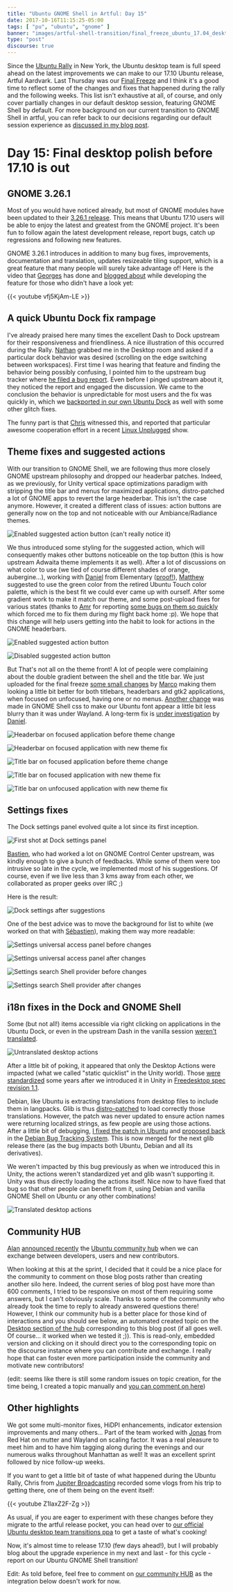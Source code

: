 ```yaml
---
title: "Ubuntu GNOME Shell in Artful: Day 15"
date: 2017-10-16T11:15:25-05:00
tags: [ "pu", "ubuntu", "gnome" ]
banner: "images/artful-shell-transition/final_freeze_ubuntu_17.04_desktop.png"
type: "post"
discourse: true
---
```


Since the [Ubuntu Rally](https://insights.ubuntu.com/2017/09/01/ubuntu-rally-in-nyc/) in New York, the Ubuntu desktop team is full speed ahead on the latest improvements we can make to our 17.10 Ubuntu release, Artful Aardvark. Last Thursday was our [Final Freeze](https://wiki.ubuntu.com/ArtfulAardvark/ReleaseSchedule) and I think it's a good time to reflect some of the changes and fixes that happened during the rally and the following weeks. This list isn't exhaustive at all, of course, and only cover partially changes in our default desktop session, featuring GNOME Shell by default. For more background on our current transition to GNOME Shell in artful, you can refer back to our decisions regarding our default session experience as [discussed in my blog post](/2017/08/03/ubuntu--guadec-2017-and-plans-for-gnome-shell-migration/).

# Day 15: Final desktop polish before 17.10 is out

## GNOME 3.26.1

Most of you would have noticed already, but most of GNOME modules have been updated to their [3.26.1 release](https://mail.gnome.org/archives/gnome-announce-list/2017-October/msg00008.html). This means that Ubuntu 17.10 users will be able to enjoy the latest and greatest from the GNOME project. It's been fun to follow again the latest development release, report bugs, catch up regressions and following new features.

GNOME 3.26.1 introduces in addition to many bug fixes, improvements, documentation and translation, updates resizeable tiling support, which is a great feature that many people will surely take advantage of! Here is the video that [Georges](https://feaneron.com/) has done and [blogged about](https://feaneron.com/2017/06/13/smarter-half-tiling-in-gnome-shellmutter/) while developing the feature for those who didn't have a look yet:

{{< youtube vfj5KjAm-LE >}}

## A quick Ubuntu Dock fix rampage

I've already praised here many times the excellent Dash to Dock upstream for their responsiveness and friendliness. A nice illustration of this occurred during the Rally. [Nathan](http://www.nhaines.com/) grabbed me in the Desktop room and asked if a particular dock behavior was desired (scrolling on the edge switching between workspaces). First time I was hearing that feature and finding the behavior being possibly confusing, I pointed him to the upstream bug tracker where [he filed a bug report](https://github.com/micheleg/dash-to-dock/issues/605). Even before I pinged upstream about it, they noticed the report and engaged the discussion. We came to the conclusion the behavior is unpredictable for most users and the fix was quickly in, which we [backported in our own Ubuntu Dock](https://launchpad.net/ubuntu/+source/gnome-shell-extension-ubuntu-dock/0.7) as well with some other glitch fixes.

The funny part is that [Chris](https://twitter.com/chrislas) witnessed this, and reported that particular awesome cooperation effort in a recent [Linux Unplugged](http://www.jupiterbroadcasting.com/118741/that-one-time-at-ubuntu-camp-lup-217/) show.

## Theme fixes and suggested actions

With our transition to GNOME Shell, we are following thus more closely GNOME upstream philosophy and dropped our headerbar patches. Indeed, as we previously, for Unity vertical space optimizations paradigm with stripping the title bar and menus for maximized applications, distro-patched a lot of GNOME apps to revert the large headerbar. This isn't the case anymore. However, it created a different class of issues: action buttons are generally now on the top and not noticeable with our Ambiance/Radiance themes.

![Enabled suggested action button (can't really notice it)](/images/artful-shell-transition/suggested-action-before-change.png)

We thus introduced some styling for the suggested action, which will consequently makes other buttons noticeable on the top button (this is how upstream Adwaita theme implements it as well). After a lot of discussions on what color to use (we tied of course different shades of orange, aubergine…), working with [Daniel](http://danielfore.com/) from Elementary ([proof!](https://plus.google.com/+MartinWimpress/posts/JQJ3s25ZkW1)), [Matthew](https://twitter.com/mpt) suggested to use the green color from the retired Ubuntu Touch color palette, which is the best fit we could ever came up with ourself. After some gradient work to make it match our theme, and some post-upload fixes for various states (thanks to [Amr](https://launchpad.net/~amribrahim1987) for reporting [some bugs on them so quickly](https://bugs.launchpad.net/ubuntu/+source/ubuntu-themes/+bug/1720570) which forced me to fix them during my flight back home :p). We hope that this change will help users getting into the habit to look for actions in the GNOME headerbars.

![Enabled suggested action button](/images/artful-shell-transition/suggested-action-enabled.png)

![Disabled suggested action button](/images/artful-shell-transition/suggested-action-disabled.png)

But That's not all on the theme front! A lot of people were complaining about the double gradient between the shell and the title bar. We just uploaded for the final freeze [some small changes](https://launchpad.net/ubuntu/+source/ubuntu-themes/16.10+17.10.20171012.1-0ubuntu1) by [Marco](http://www.3v1n0.net/) making them looking a little bit better for both titlebars, headerbars and gtk2 applications, when focused on unfocused, having one or no menus. [Another change](https://launchpad.net/ubuntu/+source/gnome-shell/3.26.1-0ubuntu1) was made in GNOME Shell css to make our Ubuntu font appear a little bit less blurry than it was under Wayland. A long-term fix is [under investigation](https://bugs.launchpad.net/ubuntu/+source/gnome-shell/+bug/1714459) by [Daniel](https://launchpad.net/~vanvugt).

![Headerbar on focused application before theme change](/images/artful-shell-transition/headerbar-focused-before.png)

![Headerbar on focused application with new theme fix](/images/artful-shell-transition/headerbar-focused.png)

![Title bar on focused application before theme change](/images/artful-shell-transition/titlebar-focused-before.png)

![Title bar on focused application with new theme fix](/images/artful-shell-transition/titlebar-focused.png)

![Title bar on unfocused application with new theme fix](/images/artful-shell-transition/titlebar-backdrop.png)


## Settings fixes

The Dock settings panel evolved quite a lot since its first inception.

![First shot at Dock settings panel](/images/artful-shell-transition/dock_settings_finale.png)

[Bastien](http://www.hadess.net/), who had worked a lot on GNOME Control Center upstream, was kindly enough to give a bunch of feedbacks. While some of them were too intrusive so late in the cycle, we implemented most of his suggestions. Of course, even if we live less than 3 kms away from each other, we collaborated as proper geeks over IRC ;)

Here is the result:

![Dock settings after suggestions](/images/artful-shell-transition/dock_settings_refreshed.png)

One of the best advice was to move the background for list to white (we worked on that with [Sébastien](https://blogs.gnome.org/seb128)), making them way more readable:

![Settings universal access panel before changes](/images/artful-shell-transition/settings-universal-access-before.png)

![Settings universal access panel after changes](/images/artful-shell-transition/settings-universal-access.png)

![Settings search Shell provider before changes](/images/artful-shell-transition/settings-search-provider-before.png)

![Settings search Shell provider after changes](/images/artful-shell-transition/settings-search-provider.png)


## i18n fixes in the Dock and GNOME Shell

Some (but not all!) items accessible via right clicking on applications in the Ubuntu Dock, or even in the upstream Dash in the vanilla session [weren't translated](https://bugs.launchpad.net/ubuntu/+source/glib2.0/+bug/1711752).

![Untranslated desktop actions](/images/artful-shell-transition/quicklist-untranslated.png)

After a little bit of poking, it appeared that only the Desktop Actions were impacted (what we called "static quicklist" in the Unity world). Those [were standardized](https://standards.freedesktop.org/desktop-entry-spec/latest/ar01s10.html) some years after  we introduced it in Unity in [Freedesktop spec revision 1.1](https://standards.freedesktop.org/desktop-entry-spec/1.1/apfs02.html).

Debian, like Ubuntu is extracting translations from desktop files to include them in langpacks. Glib is thus [distro-patched](https://anonscm.debian.org/viewvc/pkg-gnome/desktop/unstable/glib2.0/debian/patches/01_gettext-desktopfiles.patch?view=markup) to load correctly those translations. However, the patch was never updated to ensure action names were returning localized strings, as few people are using those actions. After a little bit of debugging, [I fixed the patch in Ubuntu](https://launchpad.net/ubuntu/+source/glib2.0/2.54.1-1ubuntu1) and [proposed back](https://bugs.debian.org/cgi-bin/bugreport.cgi?att=1;bug=877761;filename=fix_get_action_name_translated.debdiff;msg=10) in the [Debian Bug Tracking System](https://bugs.debian.org/cgi-bin/bugreport.cgi?bug=877761). This is now merged for the next glib release there (as the bug impacts both Ubuntu, Debian and all its derivatives).

We weren't impacted by this bug previously as when we introduced this in Unity, the actions weren't standardized yet and glib wasn't supporting it. Unity was thus directly loading the actions itself. Nice now to have fixed that bug so that other people can benefit from it, using Debian and vanilla GNOME Shell on Ubuntu or any other combinations!

![Translated desktop actions](/images/artful-shell-transition/quicklist-translated.png)

## Community HUB

[Alan](https://popey.com/) [announced recently](https://popey.com/blog/posts/new-ubuntu-community-hub-launched.html) the [Ubuntu community hub](https://community.ubuntu.com/) when we can exchange between developers, users and new contributors.

When looking at this at the sprint, I decided that it could be a nice place for the community to comment on those blog posts rather than creating another silo here. Indeed, the current series of blog post have more than 600 comments, I tried to be responsive on most of them requiring some answers, but I can't obviously scale. Thanks to some of the community who already took the time to reply to already answered questions there! However, I think our community hub is a better place for those kind of interactions and you should see below, an automated created topic on the [Desktop section of the hub](https://community.ubuntu.com/c/desktop) corresponding to this blog post (if all goes well. Of course… it worked when we tested it ;)). This is read-only, embedded version and clicking on it should direct you to the corresponding topic on the discourse instance where you can contribute and exchange. I really hope that can foster even more participation inside the community and motivate new contributors!

(edit: seems like there is still some random issues on topic creation, for the time being, I created a topic manually and [you can comment on here](https://community.ubuntu.com/t/ubuntu-gnome-shell-in-artful-day-15/662))

## Other highlights

We got some multi-monitor fixes, HiDPI enhancements, indicator extension improvements and many others… Part of the team worked with [Jonas](https://github.com/jadahl) from Red Hat on mutter and Wayland on scaling factor. It was a real pleasure to meet him and to have him tagging along during the evenings and our numerous walks throughout Manhattan as well! It was an excellent sprint followed by nice follow-up weeks.

If you want to get a little bit of taste of what happened during the Ubuntu Rally, Chris from [Jupiter Broadcasting](http://www.jupiterbroadcasting.com/) recorded some vlogs from his trip to getting there, one of them being on the event itself:

{{< youtube Z1laxZ2F-Zg >}}

As usual, if you are eager to experiment with these changes before they migrate to the artful release pocket, you can head over to [our official Ubuntu desktop team transitions ppa](https://launchpad.net/~ubuntu-desktop/+archive/ubuntu/transitions) to get a taste of what's cooking!

Now, it's almost time to release 17.10 (few days ahead!), but I will probably blog about the upgrade experience in my next and last - for this cycle - report on our Ubuntu GNOME Shell transition!

Edit: As told before, feel free to comment on [our community HUB](https://community.ubuntu.com/t/ubuntu-gnome-shell-in-artful-day-15/662) as the integration below doesn't work for now.
